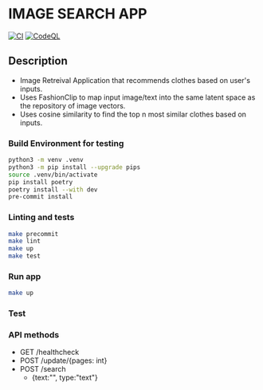 
# IMAGE SEARCH APP

[![CI](https://github.com/teoshuqi/image-search/actions/workflows/main.yml/badge.svg)](https://github.com/teoshuqi/image-search/actions/workflows/main.yml)
[![CodeQL](https://github.com/teoshuqi/image-search/actions/workflows/codeql.yml/badge.svg)](https://github.com/teoshuqi/image-search/actions/workflows/codeql.yml)


## Description
* Image Retreival Application that recommends clothes based on user's inputs.
* Uses FashionClip to map input image/text into the same latent space as the repository of image vectors.
* Uses cosine similarity to find the top n most similar clothes based on inputs.


### Build Environment for testing
```bash
python3 -m venv .venv
python3 -m pip install --upgrade pips
source .venv/bin/activate
pip install poetry
poetry install --with dev
pre-commit install
```

### Linting and tests
```bash
make precommit
make lint
make up
make test
```

### Run app
```bash
make up
```

### Test

### API methods ###
* GET /healthcheck
* POST /update/{pages: int}
* POST /search
    * {text:"", type:"text"}
